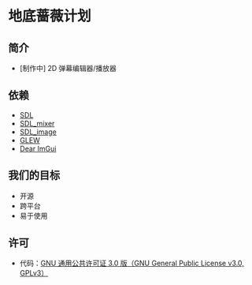 # 地底蔷薇计划
## 简介
- \[制作中\] 2D 弹幕编辑器/播放器

## 依赖
- [SDL](https://www.libsdl.org/)
- [SDL_mixer](https://www.libsdl.org/projects/SDL_mixer/)
- [SDL_image](https://www.libsdl.org/projects/SDL_image/)
- [GLEW](http://glew.sourceforge.net/)
- [Dear ImGui](https://github.com/Tyyppi77/imgui_sdl)

## 我们的目标
- 开源
- 跨平台
- 易于使用

## 许可
- 代码：[GNU 通用公共许可证 3.0 版（GNU General Public License v3.0, GPLv3）](./license.txt)

